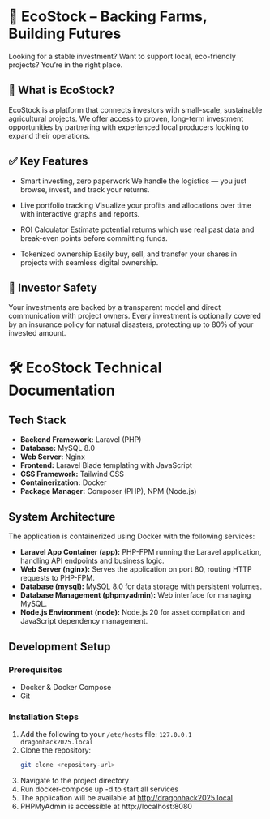 # 🌿 EcoStock – Backing Farms, Building Futures

Looking for a stable investment? Want to support local, eco-friendly projects? You’re in the right place.

## 🚜 What is EcoStock?
EcoStock is a platform that connects investors with small-scale, sustainable agricultural projects. We offer access to proven, long-term investment opportunities by partnering with experienced local producers looking to expand their operations.

## ✅ Key Features

* Smart investing, zero paperwork
We handle the logistics — you just browse, invest, and track your returns.

* Live portfolio tracking
Visualize your profits and allocations over time with interactive graphs and reports.

* ROI Calculator
Estimate potential returns which use real past data and break-even points before committing funds.

* Tokenized ownership
Easily buy, sell, and transfer your shares in projects with seamless digital ownership.

## 🔐 Investor Safety
Your investments are backed by a transparent model and direct communication with project owners. Every investment is optionally covered by an insurance policy for natural disasters, protecting up to 80% of your invested amount.

# 🛠️ EcoStock Technical Documentation

## Tech Stack

- **Backend Framework:** Laravel (PHP)  
- **Database:** MySQL 8.0  
- **Web Server:** Nginx  
- **Frontend:** Laravel Blade templating with JavaScript  
- **CSS Framework:** Tailwind CSS  
- **Containerization:** Docker  
- **Package Manager:** Composer (PHP), NPM (Node.js)

## System Architecture

The application is containerized using Docker with the following services:

- **Laravel App Container (app):** PHP-FPM running the Laravel application, handling API endpoints and business logic.
- **Web Server (nginx):** Serves the application on port 80, routing HTTP requests to PHP-FPM.
- **Database (mysql):** MySQL 8.0 for data storage with persistent volumes.
- **Database Management (phpmyadmin):** Web interface for managing MySQL.
- **Node.js Environment (node):** Node.js 20 for asset compilation and JavaScript dependency management.

## Development Setup

### Prerequisites

- Docker & Docker Compose  
- Git  

### Installation Steps

1. Add the following to your `/etc/hosts` file: `127.0.0.1 dragonhack2025.local`
2. Clone the repository:
   ```bash
   git clone <repository-url>
3. Navigate to the project directory
4. Run docker-compose up -d to start all services
5. The application will be available at http://dragonhack2025.local
6. PHPMyAdmin is accessible at http://localhost:8080


